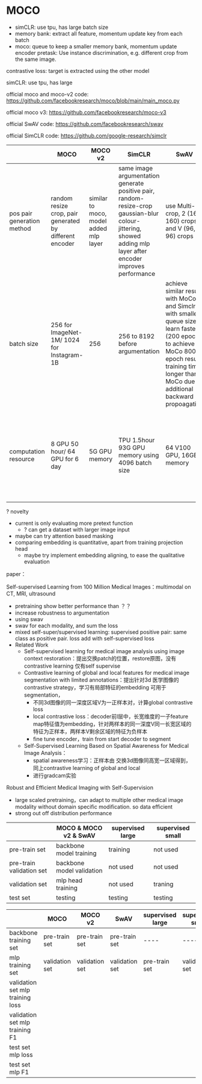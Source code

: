 # MOCO
- simCLR: use tpu, has large batch size
- memory bank: extract all feature, momentum update key from each batch
- moco: queue to keep a smaller memory bank, momentum update encoder
pretask: Use instance discrimination, e.g. different crop from the same image. 

contrastive loss: target is extracted using the other model

simCLR: use tpu, has large 

official moco and moco-v2 code: https://github.com/facebookresearch/moco/blob/main/main_moco.py

official moco v3: https://github.com/facebookresearch/moco-v3

official SwAV code: https://github.com/facebookresearch/swav

official SimCLR code: https://github.com/google-research/simclr

|        | MOCO   | MOCO v2 | SimCLR | SwAV | MoCo v3
|  ----  |  ----  |  ----   |  ----  |  ----  | ---- |
| pos pair generation method | random resize crop, pair generated by different encoder | similar to moco, model added mlp layer | same image argumentation generate positive pair, random-resize-crop gaussian-blur colour-jittering, showed adding mlp layer after encoder improves performance | use Multi-crop, 2 (160, 160) crops and V (96, 96) crops | similar to SimCLR
| batch size | 256 for ImageNet-1M/ 1024 for Instagram-1B | 256 | 256 to 8192 before argumentation | achieve similar result with MoCo and Simclr with smaller queue size, learn faster (200 epoch to achieve MoCo 800 epoch result) training time longer than MoCo due to additional backward propoagation | 4096, no memory queue
| computation resource | 8 GPU 50 hour/ 64 GPU for 6 day | 5G GPU memory | TPU 1.5hour 93G GPU memory using 4096 batch size | 64 V100 GPU, 16GB memory | used ViT, ViT-B on public GCP TPUv3 takes 6.3 hour for 300 epoch


? novelty
- current is only evaluating more pretext function
  - ? can get a dataset with larger image input
- maybe can try attention based masking 
- comparing embedding is quantitative, apart from training projection head
  - maybe try implement embedding aligning, to ease the qualitative evaluation 


paper：

Self-supervised Learning from 100 Million Medical Images：multimodal on CT, MRI, ultrasound
- pretraining show better performance than ？？
- increase robustness to argumentation
- using swav
- swav for each modality, and sum the loss
- mixed self-super/supervised learning: supervised positive pair: same class as positive pair. loss add with self-supervised loss
- Related Work
  - Self-supervised learning for medical image analysis using image context restoration：提出交换patch的位置，restore原图，没有contrastive learning 仅有self supervise
  - Contrastive learning of global and local features for medical image segmentation with limited annotations：提出针对3d 医学图像的contrastive strategy，学习有局部特征的embedding 可用于segmentation，
    - 不同3d图像的同一深度区域V为一正样本对，计算global contrastive loss
    - local contrastive loss：decoder前l层中，长宽维度的一子feature map特征值为embedding，针对两样本的同一深度V同一长宽区域的特征为正样本，两样本V剩余区域的特征为负样本
    - fine tune encoder，train from start decoder to segment
  - Self-Supervised Learning Based on Spatial Awareness for Medical Image Analysis：
    - spatial awareness学习：正样本由 交换3d图像同高宽一区域得到，同上contrastive learning of global and local
    - 进行gradcam实验

Robust and Efficient Medical Imaging with Self-Supervision
- large scaled pretraining，can adapt to multiple other medical image modality without domain specific modification. so data efficient
- strong out off distribution performance

|                          | MOCO & MOCO v2 & SwAV     | supervised large | supervised small | 
|  ----                    | ----                      | ----             | ----             | 
| pre-train set            | backbone model training   | training         | not used         | 
| pre-train validation set | backbone model validation | not used         | not used         | 
| validation set           | mlp head  training        | not used         | traning          | 
| test set                 | testing                   | testing          | testing          |


|                                  | MOCO           | MOCO v2        | SwAV           | supervised large | supervised small | 
|  ----                            | ----           | ----           | ----           | ----             | ----             | 
| backbone training set            | pre-train set  | pre-train set  | pre-train set  | ----             | ----             |
| mlp training set                 | validation set | validation set | validation set | pre-train set    | validation set   |
| validation set mlp training loss | | | | | |
| validation set mlp training F1   | | | | | |
| test set mlp loss                | | | | | |
| test set mlp F1                  | | | | | |
